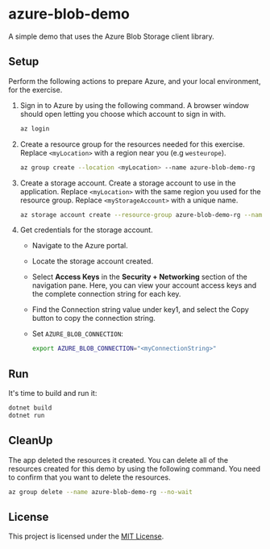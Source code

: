 # azure-blob-demo

A simple demo that uses the Azure Blob Storage client library.

## Setup

Perform the following actions to prepare Azure, and your local environment, for the exercise.

1. Sign in to Azure by using the following command. A browser window should open letting you choose which account to sign in with.

    ```bash
    az login
    ```

1. Create a resource group for the resources needed for this exercise. Replace `<myLocation>` with a region near you (e.g `westeurope`).

    ```bash
    az group create --location <myLocation> --name azure-blob-demo-rg
    ```

1. Create a storage account. Create a storage account to use in the application. Replace `<myLocation>` with the same region you used for the resource group. Replace `<myStorageAccount>` with a unique name.

    ```bash
    az storage account create --resource-group azure-blob-demo-rg --name <myStorageAccount> --location <myLocation> --sku Standard_LRS
    ```

1. Get credentials for the storage account.

    * Navigate to the Azure portal.
    * Locate the storage account created.
    * Select **Access Keys** in the **Security + Networking** section of the navigation pane. Here, you can view your account access keys and the complete connection string for each key.
    * Find the Connection string value under key1, and select the Copy button to copy the connection string.
    * Set `AZURE_BLOB_CONNECTION`:

      ```bash
      export AZURE_BLOB_CONNECTION="<myConnectionString>"
      ```

## Run

It's time to build and run it:

```bash
dotnet build
dotnet run
```

## CleanUp

The app deleted the resources it created. You can delete all of the resources created for this demo by using the following command. You need to confirm that you want to delete the resources.

```bash
az group delete --name azure-blob-demo-rg --no-wait
```

## License


This project is licensed under the [MIT License](LICENSE).
